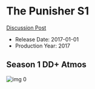# The Punisher S1

[Discussion Post](https://www.avsforum.com/threads/bass-eq-for-filtered-movies.2995212/post-57271218)

* Release Date: 2017-01-01
* Production Year: 2017

## Season 1 DD+ Atmos

![img 0](https://i.imgur.com/p0tQKlu.jpg)

